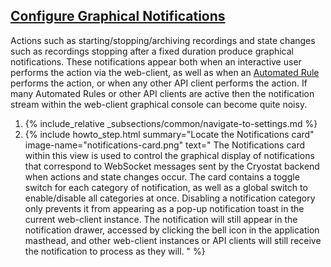 ## [Configure Graphical Notifications](#configure-graphical-notifications)
Actions such as starting/stopping/archiving recordings and state changes such as recordings stopping after a fixed duration
produce graphical notifications. These notifications appear both when an interactive user performs the action via the
web-client, as well as when an [Automated Rule](#create-an-automated-rule) performs the action, or when any other API
client performs the action. If many Automated Rules or other API clients are active then the notification stream within
the web-client graphical console can become quite noisy.

<ol>
  <li>
    {% include_relative _subsections/common/navigate-to-settings.md %}
  </li>
  <li>
    {% include howto_step.html
      summary="Locate the Notifications card"
      image-name="notifications-card.png"
      text="
        The Notifications card within this view is used to control the graphical display of notifications that
        correspond to WebSocket messages sent by the Cryostat backend when actions and state changes occur. The card
        contains a toggle switch for each category of notification, as well as a global switch to enable/disable all
        categories at once. Disabling a notification category only prevents it from appearing as a pop-up notification
        toast in the current web-client instance. The notification will still appear in the notification drawer, accessed
        by clicking the bell icon in the application masthead, and other web-client instances or API clients will still
        receive the notification to process as they will.
      "
    %}
  </li>
</ol>
